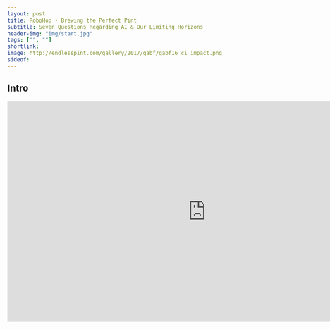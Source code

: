 ```yaml
---
layout: post
title: RoboHop - Brewing the Perfect Pint
subtitle: Seven Questions Regarding AI & Our Limiting Horizons
header-img: "img/start.jpg"
tags: ["", ""]
shortlink: 
image: http://endlesspint.com/gallery/2017/gabf/gabf16_ci_impact.png
sideof: 
---
```



## Intro

<iframe name="ngram_chart" src="https://books.google.com/ngrams/interactive_chart?content=luddite%2C+luddites&case_insensitive=on&year_start=1800&year_end=2000&corpus=15&smoothing=3&share=&direct_url=t4%3B%2Cluddite%3B%2Cc0%3B%2Cs0%3B%3BLuddite%3B%2Cc0%3B%3Bluddite%3B%2Cc0%3B.t4%3B%2Cluddites%3B%2Cc0%3B%2Cs0%3B%3BLuddites%3B%2Cc0%3B%3BLUDDITES%3B%2Cc0" width=900 height=500 marginwidth=0 marginheight=0 hspace=0 vspace=0 frameborder=0 scrolling=no></iframe>
